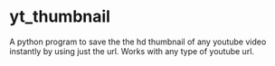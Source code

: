 # yt_thumbnail
A python program to save the the hd thumbnail of any youtube video instantly by using just the url. Works with any type of youtube url.
